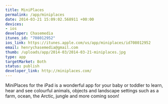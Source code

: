 ```yaml
--- 
title: MiniPlaces
permalink: /app/miniplaces
date: 2014-03-21 15:09:02.568911 +00:00
devices: 
- ios
developer: Chasemedia
itunes_id: "708012952"
ios_link: https://itunes.apple.com/us/app/miniplaces/id708012952
email: henrychasemedia@gmail.com
thumb: /uploads/app/2014-03/2014-03-21-miniplaces.jpg
type: app
targetMarket: Both
status: publish
developer_link: http://miniplaces.com/
---
```


MiniPlaces for the iPad is a wonderful app for your baby or toddler to learn, hear and see colourful animals, objects and landscape settings such as a farm, ocean, the Arctic, jungle and more coming soon!
